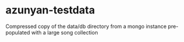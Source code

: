 # azunyan-testdata
Compressed copy of the data/db directory from a mongo instance pre-populated with a large song collection
